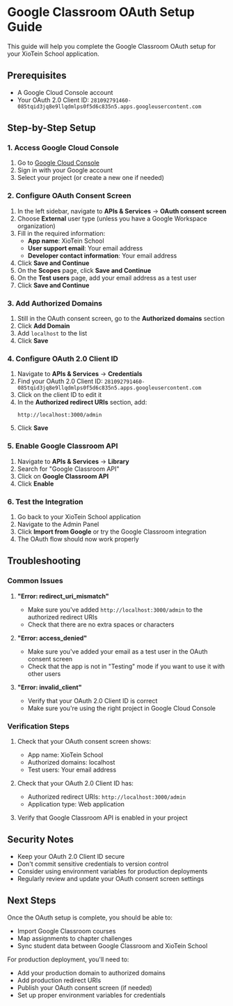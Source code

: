 # Google Classroom OAuth Setup Guide

This guide will help you complete the Google Classroom OAuth setup for your XioTein School application.

## Prerequisites

- A Google Cloud Console account
- Your OAuth 2.0 Client ID: `281092791460-085tqid3jq8e9llqdmlps0f5d6c835n5.apps.googleusercontent.com`

## Step-by-Step Setup

### 1. Access Google Cloud Console

1. Go to [Google Cloud Console](https://console.cloud.google.com/)
2. Sign in with your Google account
3. Select your project (or create a new one if needed)

### 2. Configure OAuth Consent Screen

1. In the left sidebar, navigate to **APIs & Services** → **OAuth consent screen**
2. Choose **External** user type (unless you have a Google Workspace organization)
3. Fill in the required information:
   - **App name**: XioTein School
   - **User support email**: Your email address
   - **Developer contact information**: Your email address
4. Click **Save and Continue**
5. On the **Scopes** page, click **Save and Continue**
6. On the **Test users** page, add your email address as a test user
7. Click **Save and Continue**

### 3. Add Authorized Domains

1. Still in the OAuth consent screen, go to the **Authorized domains** section
2. Click **Add Domain**
3. Add `localhost` to the list
4. Click **Save**

### 4. Configure OAuth 2.0 Client ID

1. Navigate to **APIs & Services** → **Credentials**
2. Find your OAuth 2.0 Client ID: `281092791460-085tqid3jq8e9llqdmlps0f5d6c835n5.apps.googleusercontent.com`
3. Click on the client ID to edit it
4. In the **Authorized redirect URIs** section, add:
   ```
   http://localhost:3000/admin
   ```
5. Click **Save**

### 5. Enable Google Classroom API

1. Navigate to **APIs & Services** → **Library**
2. Search for "Google Classroom API"
3. Click on **Google Classroom API**
4. Click **Enable**

### 6. Test the Integration

1. Go back to your XioTein School application
2. Navigate to the Admin Panel
3. Click **Import from Google** or try the Google Classroom integration
4. The OAuth flow should now work properly

## Troubleshooting

### Common Issues

1. **"Error: redirect_uri_mismatch"**
   - Make sure you've added `http://localhost:3000/admin` to the authorized redirect URIs
   - Check that there are no extra spaces or characters

2. **"Error: access_denied"**
   - Make sure you've added your email as a test user in the OAuth consent screen
   - Check that the app is not in "Testing" mode if you want to use it with other users

3. **"Error: invalid_client"**
   - Verify that your OAuth 2.0 Client ID is correct
   - Make sure you're using the right project in Google Cloud Console

### Verification Steps

1. Check that your OAuth consent screen shows:
   - App name: XioTein School
   - Authorized domains: localhost
   - Test users: Your email address

2. Check that your OAuth 2.0 Client ID has:
   - Authorized redirect URIs: `http://localhost:3000/admin`
   - Application type: Web application

3. Verify that Google Classroom API is enabled in your project

## Security Notes

- Keep your OAuth 2.0 Client ID secure
- Don't commit sensitive credentials to version control
- Consider using environment variables for production deployments
- Regularly review and update your OAuth consent screen settings

## Next Steps

Once the OAuth setup is complete, you should be able to:
- Import Google Classroom courses
- Map assignments to chapter challenges
- Sync student data between Google Classroom and XioTein School

For production deployment, you'll need to:
- Add your production domain to authorized domains
- Add production redirect URIs
- Publish your OAuth consent screen (if needed)
- Set up proper environment variables for credentials 